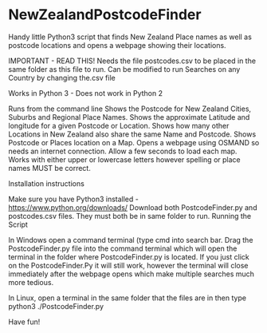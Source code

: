 # NewZealandPostcodeFinder
Handy little Python3 script that finds New Zealand Place names as well as postcode locations and opens a webpage showing their locations.

IMPORTANT - READ THIS! Needs the file postcodes.csv to be placed in the same folder as this file to run. Can be modified to run Searches on any Country by changing the.csv file

Works in Python 3 - Does not work in Python 2

Runs from the command line Shows the Postcode for New Zealand Cities, Suburbs and Regional Place Names. Shows the approximate Latitude and longitude for a given Postcode or Location. Shows how many other Locations in New Zealand  also share the same Name and Postcode. Shows Postcode or Places location on a Map. Opens a webpage using OSMAND so needs an internet connection. Allow a few seconds to load each map. Works with either upper or lowercase letters however spelling or place names MUST be correct.

Installation instructions

Make sure you have Python3 installed - https://www.python.org/downloads/
Download both PostcodeFinder.py and postcodes.csv files. They must both be in same folder to run.
Running the Script

In Windows open a command terminal (type cmd into search bar. Drag the PostcodeFinder.py file into the command terminal which will open the terminal in the folder where PostcodeFinder.py is located. If you just click on the PostcodeFinder.Py it will still work, however the terminal will close immediately after the webpage opens which make multiple searches much more tedious.

In Linux, open a terminal in the same folder that the files are in then type python3 ./PostcodeFinder.py

Have fun!
